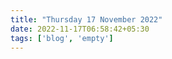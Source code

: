 ```yaml
---
title: "Thursday 17 November 2022"
date: 2022-11-17T06:58:42+05:30
tags: ['blog', 'empty']
---
```


